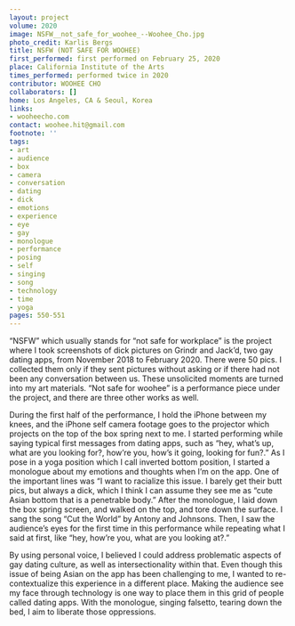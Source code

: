 ```yaml
---
layout: project
volume: 2020
image: NSFW__not_safe_for_woohee_--Woohee_Cho.jpg
photo_credit: Karlis Bergs
title: NSFW (NOT SAFE FOR WOOHEE)
first_performed: first performed on February 25, 2020
place: California Institute of the Arts
times_performed: performed twice in 2020
contributor: WOOHEE CHO
collaborators: []
home: Los Angeles, CA & Seoul, Korea
links:
- wooheecho.com
contact: woohee.hit@gmail.com
footnote: ''
tags:
- art
- audience
- box
- camera
- conversation
- dating
- dick
- emotions
- experience
- eye
- gay
- monologue
- performance
- posing
- self
- singing
- song
- technology
- time
- yoga
pages: 550-551
---
```

“NSFW” which usually stands for “not safe for workplace” is the project where I took screenshots of dick pictures on Grindr and Jack’d, two gay dating apps, from November 2018 to February 2020. There were 50 pics. I collected them only if they sent pictures without asking or if there had not been any conversation between us. These unsolicited moments are turned into my art materials. “Not safe for woohee” is a performance piece under the project, and there are three other works as well. 

During the first half of the performance, I hold the iPhone between my knees, and the iPhone self camera footage goes to the projector which projects on the top of the box spring next to me. I started performing while saying typical first messages from dating apps, such as “hey, what’s up, what are you looking for?, how’re you, how’s it going, looking for fun?.” As I pose in a yoga position which I call inverted bottom position, I started a monologue about my emotions and thoughts when I’m on the app. One of the important lines was “I want to racialize this issue. I barely get their butt pics, but always a dick, which I think I can assume they see me as “cute Asian bottom that is a penetrable body.” After the monologue, I laid down the box spring screen, and walked on the top, and tore down the surface. I sang the song “Cut the World” by Antony and Johnsons. Then, I saw the audience’s eyes for the first time in this performance while repeating what I said at first, like “hey, how’re you, what are you looking at?.”

By using personal voice, I believed I could address problematic aspects of gay dating culture, as well as intersectionality within that. Even though this issue of being Asian on the app has been challenging to me, I wanted to re-contextualize this experience in a different place. Making the audience see my face through technology is one way to place them in this grid of people called dating apps. With the monologue, singing falsetto, tearing down the bed, I aim to liberate those oppressions.